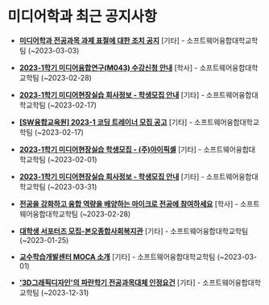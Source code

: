 # 미디어학과 최근 공지사항

* **[미디어학과 전공과목 과제 표절에 대한 조치 공지](https://media.ajou.ac.kr/media/board/board01.jsp?mode=view&amp;article_no=233914&amp;board_wrapper=%2Fmedia%2Fboard%2Fboard01.jsp&amp;pager.offset=0&amp;board_no=304)**
 [기타] - 소프트웨어융합대학교학팀 (~2023-03-03)

* **[2023-1학기 미디어융합연구(M043) 수강신청 안내](https://media.ajou.ac.kr/media/board/board01.jsp?mode=view&amp;article_no=233856&amp;board_wrapper=%2Fmedia%2Fboard%2Fboard01.jsp&amp;pager.offset=0&amp;board_no=304)**
 [학사] - 소프트웨어융합대학교학팀 (~2023-02-28)

* **[2023-1학기 미디어현장실습 회사정보 - 학생모집 안내](https://media.ajou.ac.kr/media/board/board01.jsp?mode=view&amp;article_no=233513&amp;board_wrapper=%2Fmedia%2Fboard%2Fboard01.jsp&amp;pager.offset=0&amp;board_no=304)**
 [기타] - 소프트웨어융합대학교학팀 (~2023-02-17)

* **[[SW융합교육원] 2023-1 코딩 트레이너 모집 공고](https://media.ajou.ac.kr/media/board/board01.jsp?mode=view&amp;article_no=233448&amp;board_wrapper=%2Fmedia%2Fboard%2Fboard01.jsp&amp;pager.offset=0&amp;board_no=304)**
 [기타] - 소프트웨어융합대학교학팀 (~2023-02-17)

* **[2023-1학기 미디어현장실습 학생모집 - (주)아이픽셀](https://media.ajou.ac.kr/media/board/board01.jsp?mode=view&amp;article_no=233441&amp;board_wrapper=%2Fmedia%2Fboard%2Fboard01.jsp&amp;pager.offset=0&amp;board_no=304)**
 [기타] - 소프트웨어융합대학교학팀 (~2023-02-01)

* **[2023-1학기 미디어현장실습 회사정보 - 학생모집 안내](https://media.ajou.ac.kr/media/board/board01.jsp?mode=view&amp;article_no=233440&amp;board_wrapper=%2Fmedia%2Fboard%2Fboard01.jsp&amp;pager.offset=0&amp;board_no=304)**
 [기타] - 소프트웨어융합대학교학팀 (~2023-03-31)

* **[전공을 강화하고 융합 역량을 배양하는 마이크로 전공에 참여하세요](https://media.ajou.ac.kr/media/board/board01.jsp?mode=view&amp;article_no=233439&amp;board_wrapper=%2Fmedia%2Fboard%2Fboard01.jsp&amp;pager.offset=0&amp;board_no=304)**
 [학사] - 소프트웨어융합대학교학팀 (~2023-02-28)

* **[대학생 서포터즈 모집-본오종합사회복지관](https://media.ajou.ac.kr/media/board/board01.jsp?mode=view&amp;article_no=233141&amp;board_wrapper=%2Fmedia%2Fboard%2Fboard01.jsp&amp;pager.offset=0&amp;board_no=304)**
 [기타] - 소프트웨어융합대학교학팀 (~2023-01-25)

* **[교수학습개발센터 MOCA 소개](https://media.ajou.ac.kr/media/board/board01.jsp?mode=view&amp;article_no=232970&amp;board_wrapper=%2Fmedia%2Fboard%2Fboard01.jsp&amp;pager.offset=0&amp;board_no=304)**
 [기타] - 소프트웨어융합대학교학팀 (~2023-03-01)

* **[&#x27;3D그래픽디자인&#x27;의 파란학기 전공과목대체 인정요건](https://media.ajou.ac.kr/media/board/board01.jsp?mode=view&amp;article_no=232882&amp;board_wrapper=%2Fmedia%2Fboard%2Fboard01.jsp&amp;pager.offset=0&amp;board_no=304)**
 [기타] - 소프트웨어융합대학교학팀 (~2023-12-31)

